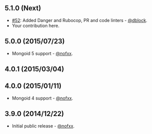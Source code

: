 ## 5.1.0 (Next)

* [#52](https://github.com/mongoid/mongoid-geospatial/pull/52): Added Danger and Rubocop, PR and code linters - [@dblock](https://github.com/dblock).
* Your contribution here.

## 5.0.0 (2015/07/23)

* Mongoid 5 support - [@nofxx](https://github.com/nofxx).

## 4.0.1 (2015/03/04)

## 4.0.0 (2015/01/11)

* Mongoid 4 support - [@nofxx](https://github.com/nofxx).

## 3.9.0 (2014/12/22)

* Initial public release - [@nofxx](https://github.com/nofxx).
